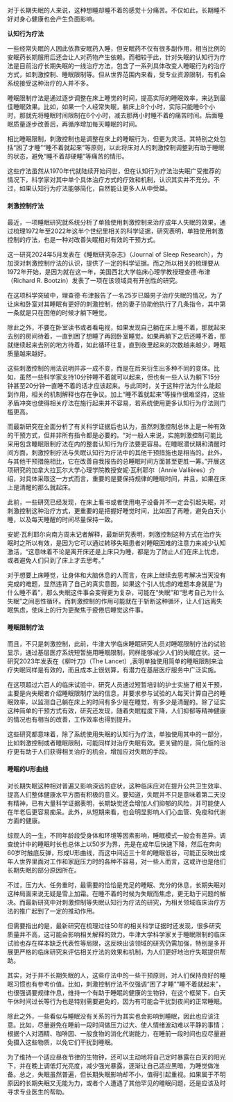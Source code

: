 
对于长期失眠的人来说，这种想睡却睡不着的感觉十分痛苦。不仅如此，长期睡不好对身心健康也会产生负面影响。

**认知行为疗法**

一些经常失眠的人因此依靠安眠药入睡，但安眠药不仅有很多副作用，相当比例的安眠药长期服用后还会让人对药物产生依赖。而相较于此，针对失眠的认知行为疗法是目前治疗长期失眠的一线治疗方法，包含了一系列具体改变人睡眠行为的治疗方式，如刺激控制、睡眠限制等。但从世界范围内来看，受专业资源限制，有机会系统接受这种治疗的人并不多。

睡眠限制疗法是通过逐步调整在床上睡觉的时间，提高实际的睡眠效率，来达到最佳睡眠效果。比如，如果一个人经常失眠，躺床上8个小时，实际只能睡6个小时，那就先将睡眠时间限制在6个小时，减去那两小时睡不着的痛苦时间。后面睡眠质量逐步改善后，再循序增加每天睡眠的时间。

相比睡眠限制，刺激控制也是调整在床上的睡眠行为，但更为灵活。其特别之处包括“困了才睡”“睡不着就起来”等原则，以此将床对人的刺激控制调整到有助于睡眠的状态，避免“睡不着却硬睡”等痛苦的情形。

这些疗法虽然从1970年代就陆续开始问世，但在认知行为疗法治失眠广受推荐的情况下，科学家对其中单个具体治疗方式的疗效和机制，认识其实并不充分。不过，如果认知行为疗法能够简化，自然能让更多人从中受益。

#### **刺激控制疗法**

最近，一项睡眠研究就系统分析了单独使用刺激控制来治疗成年人失眠的效果，通过梳理1972年至2022年这半个世纪里相关的科学证据，研究表明，单独使用刺激控制的疗法，也是一种对改善失眠相对有效的干预方式。

这一研究2024年5月发表在《睡眠研究杂志》（Journal of Sleep Research），为加深对刺激控制疗法的认识，提供了一定的科学证据。而之所以相关的梳理要从1972年开始，是因为就在这一年，美国西北大学临床心理学教授理查德·布津（Richard R. Bootzin）发表了一项在该领域具有开创性的研究。

在这项科学突破中，理查德·布津报告了一名25岁已婚男子治疗失眠的情况，为了让床和卧室对其睡眠有更好的刺激控制，他的妻子协助他执行了几条指令，其中第一条就是只在困倦的时候才躺下睡觉。

除此之外，不要在卧室读书或者看电视，如果发现自己躺在床上睡不着，那就起来去别的房间待着，一直到困了想睡了再回卧室睡觉。如果再躺下之后还睡不着，那就继续起来去别的地方待着，如此循环往复，直到夜里起来的次数越来越少，睡眠质量越来越好。

这些刺激控制的用法说明并非一成不变，而是在后来衍生出多种不同的变体。比如，虽然一些科学家支持10分钟睡不着就可以起来，但也有一些人认为躺下15分钟甚至20分钟一直睡不着的话才应该起来。与此同时，关于这种疗法为什么能起到作用，相关的机制解释也存在争议。加上“睡不着就起来”等操作很难坚持，这些矛盾冲突也使得相关疗法在施行起来并不容易，若系统使用更多认知行为疗法则门槛更高。

而最新研究在全面分析了有关科学证据后也认为，虽然刺激控制总体上是一种有效的干预方式，但并非所有指令都是必要的。“对一般人来说，实施刺激控制可能比采用包含睡眠限制疗法在内的整套认知行为疗法要更容易。在睡眠潜伏期和清醒时间方面，刺激控制疗法与失眠认知行为疗法中的其他干预措施也是相当的。此外，与其他干预措施相比，它在改善自我报告的总睡眠时间方面甚至更胜一筹。”开展这项研究的加拿大拉瓦尔大学心理学院教授安妮·瓦利耶尔（Annie Vallières）介绍，对具体采取这一方式而言，重要的是要保持规律的睡眠时间，并且，如果在床上是清醒的那么就起床。

此前，一些研究已经发现，在床上看书或者使用电子设备并不一定会引起失眠，对刺激控制这种治疗方式，更重要的是把握好睡觉时间，比如困了再睡，避免白天小睡，以及每天睡醒的时间尽量保持一致。

安妮·瓦利耶尔向南方周末记者解释，最新研究表明，刺激控制这种方式在治疗失眠时之所以有效，是因为它可以通过转移失眠患者对睡眠困难的注意力来减少认知激活，“这意味着不论是离开床还是上床只为睡，都是为了防止人们在床上忧虑，或者避免人们只到了床上才去思考。”

对于想要上床睡觉，让身体和大脑休息的人而言，在床上继续去思考解决当天没有完成的难题，显然违背了自己的真实意图，如果这个引人忧虑的难题本身就是“为什么睡不着”，那么失眠这件事会变得更为复杂，可能在“失眠”和“思考自己为什么失眠”之间恶性循环。而刺激控制的作用可能就在于斩断这种循环，让人们远离失眠焦虑，使床上的行为更聚焦于疲倦后睡觉这件事。

#### **睡眠限制疗法**

而且，不只是刺激控制，此前，牛津大学临床睡眠研究人员对睡眠限制疗法的试验显示，通过基层医疗系统短暂施用睡眠限制，同样能够减少人们的失眠症状。这一研究2023年发表在《柳叶刀》（The Lancet）,表明单独使用简单的睡眠限制来治疗失眠同样是有效的，而且成本上很划算，有潜力在基层医疗服务中广泛实施。

在这项超过六百人的临床试验中，研究人员通过短暂培训的护士实施了相关干预，主要是向失眠者介绍睡眠限制疗法的信息，并要求参与试验的人每天计算自己的睡眠效率，以监测自己躺在床上的时间有多少是在睡觉，有多少是清醒的。除了证实这种简单的干预方式有效，研究还发现，随着失眠程度下降，人们抑郁等精神健康的情况也有相当的改善，工作效率也得到提升。

这些研究都意味着，除了系统使用失眠的认知行为疗法，单独使用其中的一部分，比如刺激控制或者睡眠限制，可能同样对治疗失眠有效。更关键的是，简化版的治疗更有助于人们获得相关治疗的机会，增加应对失眠的手段。

#### **睡眠的U形曲线**

对长期失眠这种相对普遍又影响深远的症状，这种临床应对在提升公共卫生效率、提高人们整体健康水平方面有积极的意义。要知道，失眠并不只是意味着第二天没有精神，已有大量科学证据表明，长期缺觉还会增加人们抑郁的风险，并可能使人在年老后更容易痴呆。此外，从短期来看，也会明显影响人们心血管、免疫和代谢方面的健康。

综观人的一生，不同年龄段受身体和环境等因素影响，睡眠模式一般会有差异。调查统计中的睡眠时长也总体上以50岁为界，先是在成年后快速下降，然后在奔向60岁时触底反弹，形成U形曲线，而这中间近三十年的睡眠低谷，可能正反映出成年人世界里面对工作和家庭压力时的各种不容易，对一些人而言，这或许也是他们长期失眠的部分原因所在。

不过，压力大、任务重时，最需要的恰恰是充足的睡眠、充分的休息，长期失眠对这种局面来说无疑是雪上加霜。在睡不着的时候为失眠而焦虑，更无助于问题的解决。而最新研究中对刺激控制等失眠认知行为疗法的研究，为相关领域临床治疗方法的推广起到了一定的推动作用。

但需要指出的是，最新研究在梳理过往50年的相关科学证据时还发现，很多研究质量并不高，这可能会影响相关解释的效力。牛津大学科学家关于睡眠限制的临床试验也存在样本缺乏代表性等局限，这反映出该领域的研究仍需加强，特别是多开展更严格的临床研究来评估相关疗法的效果和机制，为人们更好地治疗失眠提供帮助。

其实，对于并不长期失眠的人，这些疗法中的一些干预原则，对人们保持良好的睡眠习惯也有参考价值。比如，刺激控制疗法不仅强调“困了才睡”“睡不着就起来”，也很强调要规律作息，维持一个有助于睡眠的健康的生物钟，在这个框架下，白天午休时间过长等行为也是特别需要避免的，因为有可能会干扰到夜间的正常睡眠。

除此之外，一些看似与睡眠没有关系的行为其实也会影响到睡眠，因此也应该注意。比如，尽量避免在睡前一段时间做压力过大、使人情绪波动难以平静的事情；根据个人对酒精、咖啡因、一般食物的消化代谢能力，在睡前一段时间也应尽量避免摄入这些物质，以免它们干扰到睡眠。

为了维持一个适应昼夜节律的生物钟，还可以主动地将自己定时暴露在白天的阳光下，并在晚上调低灯光亮度，减少强光暴露，逐渐让自己适应黑暗，为睡觉做准备。总之，失眠虽然普遍，但长期失眠影响却不小，值得引起重视。如果属于不明原因的长期失眠又无能为力，或者个人遭遇了其他罕见的睡眠问题，还是应该及时寻求专业医生的帮助。